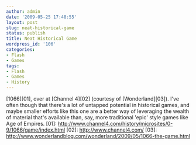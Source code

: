 ```yaml
---
author: admin
date: '2009-05-25 17:48:55'
layout: post
slug: neat-historical-game
status: publish
title: Neat Historical Game
wordpress_id: '106'
categories:
- Flash
- Games
tags:
- Flash
- Games
- History
---
```


[1066][01], over at [Channel 4][02] (courtesy of [Wonderland][03]). I've
often though that there's a lot of untapped potential in historical
games, and maybe smaller efforts like this one are a better way of
leveraging the wealth of material that's available than, say, more
traditional 'epic' style games like Age of Empires. [01]:
http://www.channel4.com/history/microsites/0-9/1066/game/index.html
[02]: http://www.channel4.com/ [03]:
http://www.wonderlandblog.com/wonderland/2009/05/1066-the-game.html
